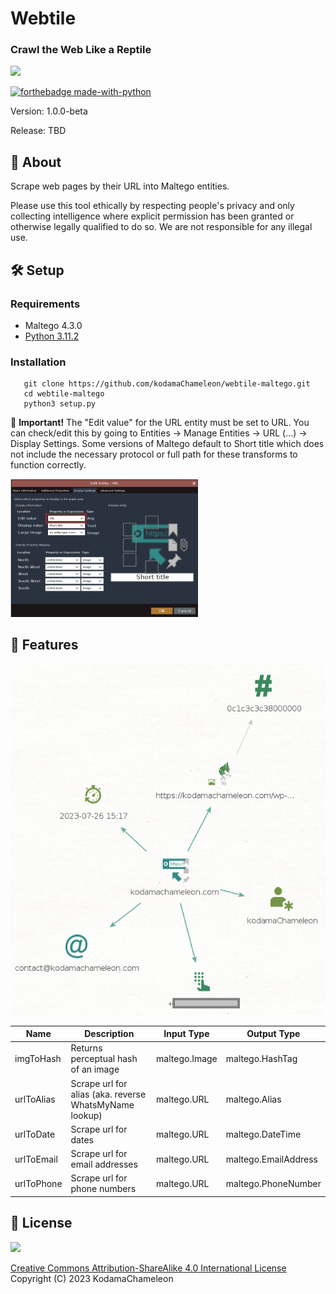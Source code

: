 # Webtile
### Crawl the Web Like a Reptile

<img src="https://media.tenor.com/Ltvoyg1iBx8AAAAC/chameleon-glasses.gif">

[![forthebadge made-with-python](http://ForTheBadge.com/images/badges/made-with-python.svg)](https://www.python.org/)

Version: 1.0.0-beta

Release: TBD

## 💎 About

Scrape web pages by their URL into Maltego entities.

Please use this tool ethically by respecting people's privacy and only collecting intelligence where explicit permission has been granted or otherwise legally qualified to do so. We are not responsible for any illegal use.

## 🛠️ Setup

### Requirements
- Maltego 4.3.0
- [Python 3.11.2](./requirements.txt)
   
### Installation
```
   git clone https://github.com/kodamaChameleon/webtile-maltego.git
   cd webtile-maltego
   python3 setup.py
```

🚨 **Important!** The "Edit value" for the URL entity must be set to URL. You can check/edit this by going to Entities -> Manage Entities -> URL (...) -> Display Settings. Some versions of Maltego default to Short title which does not include the necessary protocol or full path for these transforms to function correctly.

<img src="./img/edit-value.png" width="300px">
   
## 🧙 Features

<img src="./img/webtile_demo.png" width="600px">

| Name       | Description                                            | Input Type    | Output Type          |
|------------|--------------------------------------------------------|---------------|----------------------|
| imgToHash  | Returns perceptual hash of an image                    | maltego.Image | maltego.HashTag      |
| urlToAlias | Scrape url for alias (aka. reverse WhatsMyName lookup) | maltego.URL   | maltego.Alias        |
| urlToDate  | Scrape url for dates                                   | maltego.URL   | maltego.DateTime     |
| urlToEmail | Scrape url for email addresses                         | maltego.URL   | maltego.EmailAddress |
| urlToPhone | Scrape url for phone numbers                           | maltego.URL   | maltego.PhoneNumber  |
   
## 📜 License
<img src="https://creativecommons.org/images/deed/FreeCulturalWorks_seal_x2.jpg" height="100px">

[Creative Commons Attribution-ShareAlike 4.0 International License](https://creativecommons.org/licenses/by-sa/4.0/)  
Copyright (C) 2023 KodamaChameleon
